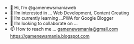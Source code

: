 - 👋 Hi, I’m @gamenewsmaniaweb
- 👀 I’m interested in ... Web Development, Content Creating
- 🌱 I’m currently learning ...PWA for Google Blogger
- 💞️ I’m looking to collaborate on ...
- 📫 How to reach me ... gamenewsmania@gmail.com https://gamenewsmania.blogspot.com
